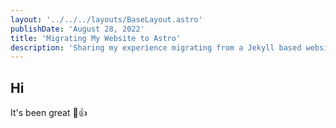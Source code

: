 ```yaml
---
layout: '../../../layouts/BaseLayout.astro'
publishDate: 'August 28, 2022'
title: 'Migrating My Website to Astro'
description: 'Sharing my experience migrating from a Jekyll based website to an Astro based website'
---
```


## Hi

It's been great 🙂👍
